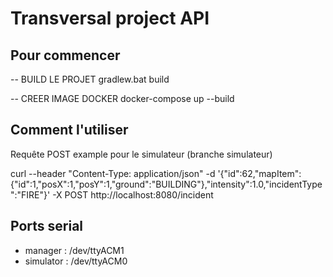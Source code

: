 # Transversal project API 
## Pour commencer

-- BUILD LE PROJET
gradlew.bat build

-- CREER IMAGE DOCKER
docker-compose up --build

## Comment l'utiliser

Requête POST example pour le simulateur (branche simulateur)

curl --header "Content-Type: application/json" -d '{"id":62,"mapItem":{"id":1,"posX":1,"posY":1,"ground":"BUILDING"},"intensity":1.0,"incidentType":"FIRE"}' -X POST http://localhost:8080/incident

## Ports serial 
- manager : /dev/ttyACM1
- simulator : /dev/ttyACM0
